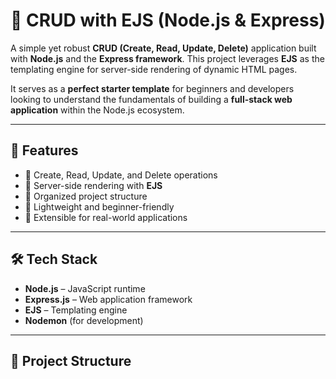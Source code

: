 # 📌 CRUD with EJS (Node.js & Express)

A simple yet robust **CRUD (Create, Read, Update, Delete)** application built with **Node.js** and the **Express framework**. This project leverages **EJS** as the templating engine for server-side rendering of dynamic HTML pages.  

It serves as a **perfect starter template** for beginners and developers looking to understand the fundamentals of building a **full-stack web application** within the Node.js ecosystem.  

---

## 🚀 Features  
- 🔹 Create, Read, Update, and Delete operations  
- 🔹 Server-side rendering with **EJS**  
- 🔹 Organized project structure  
- 🔹 Lightweight and beginner-friendly  
- 🔹 Extensible for real-world applications  

---

## 🛠️ Tech Stack  
- **Node.js** – JavaScript runtime  
- **Express.js** – Web application framework  
- **EJS** – Templating engine  
- **Nodemon** (for development)  

---

## 📂 Project Structure  
